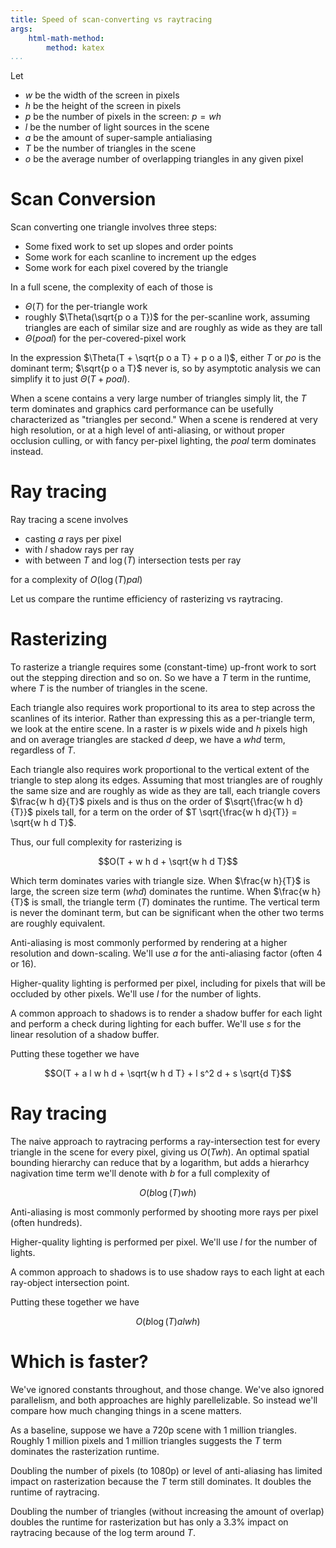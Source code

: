 ```yaml
---
title: Speed of scan-converting vs raytracing
args:
    html-math-method:
        method: katex
...
```



Let

- $w$ be the width of the screen in pixels
- $h$ be the height of the screen in pixels
- $p$ be the number of pixels in the screen: $p = w h$
- $l$ be the number of light sources in the scene
- $a$ be the amount of super-sample antialiasing
- $T$ be the number of triangles in the scene
- $o$ be the average number of overlapping triangles in any given pixel

# Scan Conversion

Scan converting one triangle involves three steps:

- Some fixed work to set up slopes and order points
- Some work for each scanline to increment up the edges
- Some work for each pixel covered by the triangle

In a full scene, the complexity of each of those is

- $\Theta(T)$ for the per-triangle work
- roughly $\Theta(\sqrt{p o a T})$ for the per-scanline work, assuming triangles are each of similar size and are roughly as wide as they are tall
- $\Theta(p o a l)$ for the per-covered-pixel work

In the expression $\Theta(T + \sqrt{p o a T} + p o a l)$,
either $T$ or $p o$ is the dominant term; $\sqrt{p o a T}$ never is,
so by asymptotic analysis we can simplify it to just $\Theta(T + p o a l)$.

When a scene contains a very large number of triangles simply lit, the $T$ term dominates and graphics card performance can be usefully characterized as "triangles per second."
When a scene is rendered at very high resolution, or at a high level of anti-aliasing, or without proper occlusion culling, or with fancy per-pixel lighting, the $p o a l$ term dominates instead.

# Ray tracing

Ray tracing a scene involves 

- casting $a$ rays per pixel
- with $l$ shadow rays per ray
- with between $T$ and $\log(T)$ intersection tests per ray

for a complexity of $O(\log(T) p a l)$



Let us compare the runtime efficiency of rasterizing vs raytracing.

# Rasterizing

To rasterize a triangle requires some (constant-time) up-front work to sort out the stepping direction and so on.
So we have a $T$ term in the runtime, where $T$ is the number of triangles in the scene.

Each triangle also requires work proportional to its area to step across the scanlines of its interior.
Rather than expressing this as a per-triangle term, we look at the entire scene.
In a raster is $w$ pixels wide and $h$ pixels high and on average triangles are stacked $d$ deep, we have a $w h d$ term, regardless of $T$.

Each triangle also requires work proportional to the vertical extent of the triangle to step along its edges.
Assuming that most triangles are of roughly the same size and are roughly as wide as they are tall, each triangle covers $\frac{w h d}{T}$ pixels and is thus on the order of $\sqrt{\frac{w h d}{T}}$ pixels tall,
for a term on the order of $T \sqrt{\frac{w h d}{T}} = \sqrt{w h d T}$.

Thus, our full complexity for rasterizing is

$$O(T + w h d + \sqrt{w h d T}$$

Which term dominates varies with triangle size.
When $\frac{w h}{T}$ is large, the screen size term ($w h d$) dominates the runtime.
When $\frac{w h}{T}$ is small, the triangle term ($T$) dominates the runtime.
The vertical term is never the dominant term, but can be significant when the other two terms are roughly equivalent.

Anti-aliasing is most commonly performed by rendering at a higher resolution and down-scaling. We'll use $a$ for the anti-aliasing factor (often 4 or 16).

Higher-quality lighting is performed per pixel, including for pixels that will be occluded by other pixels.
We'll use $l$ for the number of lights.

A common approach to shadows is to render a shadow buffer for each light and perform a check during lighting for each buffer.
We'll use $s$ for the linear resolution of a shadow buffer.

Putting these together we have

$$O(T + a l w h d + \sqrt{w h d T} + l s^2 d + s \sqrt{d T}$$

# Ray tracing

The naive approach to raytracing performs a ray-intersection test for every triangle in the scene for every pixel, giving us $O(T w h)$.
An optimal spatial bounding hierarchy can reduce that by a logarithm, but adds a hierarhcy nagivation time term we'll denote with $b$ for a full complexity of

$$O(b \log(T) w h)$$

Anti-aliasing is most commonly performed by shooting more rays per pixel (often hundreds).

Higher-quality lighting is performed per pixel.
We'll use $l$ for the number of lights.

A common approach to shadows is to use shadow rays to each light at each ray-object intersection point.

Putting these together we have

$$O(b \log(T) a l w h)$$

# Which is faster?

We've ignored constants throughout, and those change.
We've also ignored parallelism, and both approaches are highly parellelizable.
So instead we'll compare how much changing things in a scene matters.

As a baseline, suppose we have a 720p scene with 1 million triangles.
Roughly 1 million pixels and 1 million triangles suggests the $T$ term dominates the rasterization runtime.

Doubling the number of pixels (to 1080p) or level of anti-aliasing
has limited impact on rasterization because the $T$ term still dominates.
It doubles the runtime of raytracing.

Doubling the number of triangles (without increasing the amount of overlap)
doubles the runtime for rasterization
but has only a 3.3% impact on raytracing because of the log term around $T$.

